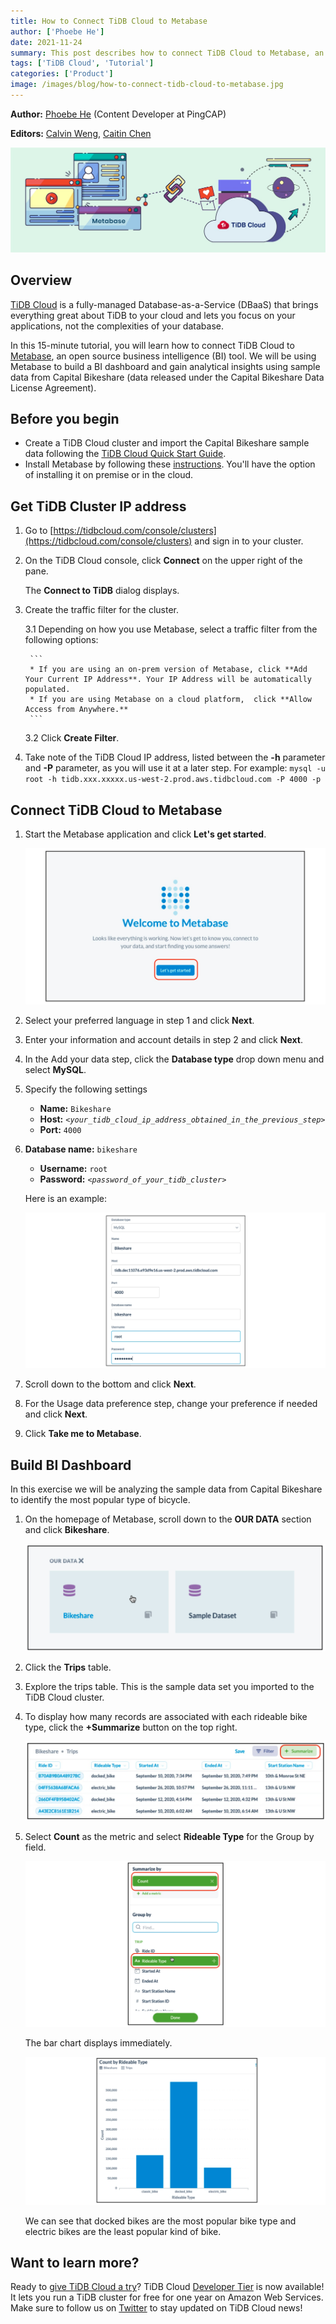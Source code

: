 ```yaml
---
title: How to Connect TiDB Cloud to Metabase
author: ['Phoebe He']
date: 2021-11-24
summary: This post describes how to connect TiDB Cloud to Metabase, an open source business intelligence tool.
tags: ['TiDB Cloud', 'Tutorial']
categories: ['Product']
image: /images/blog/how-to-connect-tidb-cloud-to-metabase.jpg
---
```


**Author:** [Phoebe He](https://github.com/phxwhe) (Content Developer at PingCAP)

**Editors:** [Calvin Weng](https://github.com/dcalvin), [Caitin Chen](https://github.com/caitinchen)

![How to connect TiDB Cloud to Metabase](media/how-to-connect-tidb-cloud-to-metabase.jpg)

## Overview

[TiDB Cloud](https://docs.pingcap.com/tidbcloud/public-preview) is a fully-managed Database-as-a-Service (DBaaS) that brings everything great about TiDB to your cloud and lets you focus on your applications, not the complexities of your database.

In this 15-minute tutorial, you will learn how to connect TiDB Cloud to [Metabase](https://www.metabase.com/), an open source business intelligence (BI) tool. We will be using Metabase to build a BI dashboard and gain analytical insights using sample data from Capital Bikeshare (data released under the Capital Bikeshare Data License Agreement).

## Before you begin

* Create a TiDB Cloud cluster and import the Capital Bikeshare sample data following the [TiDB Cloud Quick Start Guide](https://docs.pingcap.com/tidbcloud/public-preview/tidb-cloud-quickstart).
* Install Metabase by following these [instructions](https://www.metabase.com/docs/latest/operations-guide/installing-metabase.html). You'll have the option of installing it on premise or in the cloud.

## Get TiDB Cluster IP address

1. Go to [https://tidbcloud.com/console/clusters](https://tidbcloud.com/console/clusters) and sign in to your cluster.

2. On the TiDB Cloud console, click **Connect** on the upper right of the pane.

    The **Connect to TiDB** dialog displays.

3. Create the traffic filter for the cluster.

    3.1 Depending on how you use Metabase, select a traffic filter from the following options:

        ```
        * If you are using an on-prem version of Metabase, click **Add Your Current IP Address**. Your IP Address will be automatically populated.
        * If you are using Metabase on a cloud platform,  click **Allow Access from Anywhere.**
        ```

    3.2 Click **Create Filter**.

4. Take note of the TiDB Cloud IP address, listed between the **-h** parameter and **-P** parameter, as you will use it at a later step. For example: `mysql -u root -h tidb.xxx.xxxxx.us-west-2.prod.aws.tidbcloud.com -P 4000 -p`

## Connect TiDB Cloud to Metabase

1. Start the Metabase application and click **Let's get started**.

    ![Click Let's get started](media/click-lets-get-started.jpg)

2. Select your preferred language in step 1 and click **Next**.

3. Enter your information and account details in step 2 and click **Next**.

4. In the Add your data step, click the **Database type** drop down menu and select **MySQL**.

5. Specify the following settings

    * **Name:** `Bikeshare`
    * **Host:** *`<your_tidb_cloud_ip_address_obtained_in_the_previous_step>`*
    * **Port:** `4000`

6. **Database name:** `bikeshare`

    * **Username:** `root`
    * **Password:** *`<password_of_your_tidb_cluster>`*

    Here is an example:

    ![Database name](media/database-name-bikeshare.jpg)

7. Scroll down to the bottom and click **Next**.

8. For the Usage data preference step, change your preference if needed and click **Next**.

9. Click **Take me to Metabase**.

## Build BI Dashboard

In this exercise we will be analyzing the sample data from Capital Bikeshare to identify the most popular type of bicycle.

1. On the homepage of Metabase, scroll down to the **OUR DATA** section and click **Bikeshare**.

    ![Scroll down to OUR DATA](media/scroll-down-to-our-data.jpg)

2. Click the **Trips** table.

3. Explore the trips table. This is the sample data set you imported to the TiDB Cloud cluster.

4. To display how many records are associated with each rideable bike type, click the **+Summarize** button on the top right.

    ![Click +Summarize](media/click-summarize.jpg)

5. Select **Count** as the metric and select **Rideable Type** for the Group by field.

    ![Select Count](media/select-count.jpg)

    The bar chart displays immediately.

    ![Bar chart displays](media/bar-chart-displays.jpg)

    We can see that docked bikes are the most popular bike type and electric bikes are the least popular kind of bike.

## Want to learn more?

Ready to [give TiDB Cloud a try](https://tidbcloud.com/signup?_ga=2.179445796.1809300235.1637569164-1325493959.1627016874)? TiDB Cloud [Developer Tier](https://pingcap.com/blog/tidb-cloud-introduces-developer-tier) is now available! It lets you run a TiDB cluster for free for one year on Amazon Web Services. Make sure to follow us on [Twitter](https://twitter.com/PingCAP) to stay updated on TiDB Cloud news!
